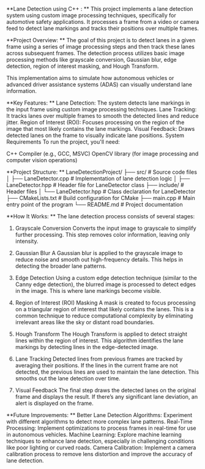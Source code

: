 **Lane Detection using C++ : **
This project implements a lane detection system using custom image processing techniques, specifically for automotive safety applications. It processes a frame from a video or camera feed to detect lane markings and tracks their positions over multiple frames.

**Project Overview: **
The goal of this project is to detect lanes in a given frame using a series of image processing steps and then track these lanes across subsequent frames. The detection process utilizes basic image processing methods like grayscale conversion, Gaussian blur, edge detection, region of interest masking, and Hough Transform.

This implementation aims to simulate how autonomous vehicles or advanced driver assistance systems (ADAS) can visually understand lane information.

**Key Features: **
Lane Detection: The system detects lane markings in the input frame using custom image processing techniques.
Lane Tracking: It tracks lanes over multiple frames to smooth the detected lines and reduce jitter.
Region of Interest (ROI): Focuses processing on the region of the image that most likely contains the lane markings.
Visual Feedback: Draws detected lanes on the frame to visually indicate lane positions.
System Requirements
To run the project, you'll need:

C++ Compiler (e.g., GCC, MSVC)
OpenCV library (for image processing and computer vision operations)

**Project Structure: **
LaneDetectionProject/
├── src/                        # Source code files
│   ├── LaneDetector.cpp        # Implementation of lane detection logic
│   ├── LaneDetector.hpp        # Header file for LaneDetector class
├── include/                    # Header files
│   └── LaneDetector.hpp        # Class declaration for LaneDetector
├── CMakeLists.txt              # Build configuration for CMake
├── main.cpp                    # Main entry point of the program
└── README.md                   # Project documentation

**How It Works: **
The lane detection process consists of several stages:

1. Grayscale Conversion
Converts the input image to grayscale to simplify further processing. This step removes color information, leaving only intensity.

2. Gaussian Blur
A Gaussian blur is applied to the grayscale image to reduce noise and smooth out high-frequency details. This helps in detecting the broader lane patterns.

3. Edge Detection
Using a custom edge detection technique (similar to the Canny edge detection), the blurred image is processed to detect edges in the image. This is where lane markings become visible.

4. Region of Interest (ROI) Masking
A mask is created to focus processing on a triangular region of interest that likely contains the lanes. This is a common technique to reduce computational complexity by eliminating irrelevant areas like the sky or distant road boundaries.

5. Hough Transform
The Hough Transform is applied to detect straight lines within the region of interest. This algorithm identifies the lane markings by detecting lines in the edge-detected image.

6. Lane Tracking
Detected lines from previous frames are tracked by averaging their positions. If the lines in the current frame are not detected, the previous lines are used to maintain the lane detection. This smooths out the lane detection over time.

7. Visual Feedback
The final step draws the detected lanes on the original frame and displays the result. If there’s any significant lane deviation, an alert is displayed on the frame.

**Future Improvements: **
Better Lane Detection Algorithms: Experiment with different algorithms to detect more complex lane patterns.
Real-Time Processing: Implement optimizations to process frames in real-time for use in autonomous vehicles.
Machine Learning: Explore machine learning techniques to enhance lane detection, especially in challenging conditions like poor lighting or curved roads.
Camera Calibration: Implement a camera calibration process to remove lens distortion and improve the accuracy of lane detection.
